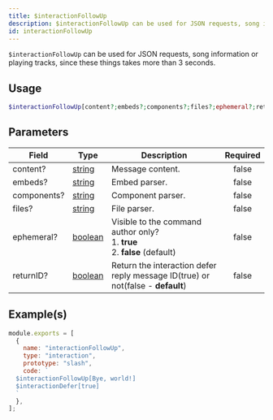 ```yaml
---
title: $interactionFollowUp
description: $interactionFollowUp can be used for JSON requests, song information or playing tracks, since these things takes more than 3 seconds.
id: interactionFollowUp
---
```


`$interactionFollowUp` can be used for JSON requests, song information or playing tracks, since these things takes more
than 3 seconds.

## Usage

```php
$interactionFollowUp[content?;embeds?;components?;files?;ephemeral?;returnID?]
```

## Parameters

| Field       | Type                                                                                                | Description                                                                          | Required |
| ----------- | --------------------------------------------------------------------------------------------------- | ------------------------------------------------------------------------------------ | :------: |
| content?    | [string](https://developer.mozilla.org/en-US/docs/Web/JavaScript/Reference/Global_Objects/String)   | Message content.                                                                     |  false   |
| embeds?     | [string](https://developer.mozilla.org/en-US/docs/Web/JavaScript/Reference/Global_Objects/String)   | Embed parser.                                                                        |  false   |
| components? | [string](https://developer.mozilla.org/en-US/docs/Web/JavaScript/Reference/Global_Objects/String)   | Component parser.                                                                    |  false   |
| files?      | [string](https://developer.mozilla.org/en-US/docs/Web/JavaScript/Reference/Global_Objects/String)   | File parser.                                                                         |  false   |
| ephemeral?  | [boolean](https://developer.mozilla.org/en-US/docs/Web/JavaScript/Reference/Global_Objects/Boolean) | Visible to the command author only? <br /> 1. **true** <br /> 2. **false** (default) |  false   |
| returnID?       | [boolean](https://developer.mozilla.org/en-US/docs/Web/JavaScript/Reference/Global_Objects/Boolean) | Return the interaction defer reply message ID(true) or not(false - **default**) |  false   |

## Example(s)

```javascript
module.exports = [
  {
    name: "interactionFollowUp",
    type: "interaction",
    prototype: "slash",
    code: `
  $interactionFollowUp[Bye, world!]
  $interactionDefer[true]
  `
  },
];
```
